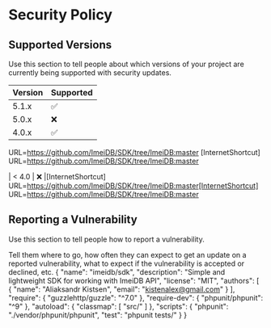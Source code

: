# Security Policy

## Supported Versions

Use this section to tell people about which versions of your project are
currently being supported with security updates.

| Version | Supported          |
| ------- | ------------------ |
| 5.1.x   | :white_check_mark: |
| 5.0.x   | :x:                |
| 4.0.x   | :white_check_mark: |[InternetShortcut]
URL=https://github.com/ImeiDB/SDK/tree/ImeiDB:master
[InternetShortcut]
URL=https://github.com/ImeiDB/SDK/tree/ImeiDB:master

| < 4.0   | :x:                |[InternetShortcut]
URL=https://github.com/ImeiDB/SDK/tree/ImeiDB:master[InternetShortcut]
URL=https://github.com/ImeiDB/SDK/tree/ImeiDB:master



## Reporting a Vulnerability

Use this section to tell people how to report a vulnerability.

Tell them where to go, how often they can expect to get an update on a
reported vulnerability, what to expect if the vulnerability is accepted or
declined, etc.
{
    "name": "imeidb/sdk",
    "description": "Simple and lightweight SDK for working with ImeiDB API",
    "license": "MIT",
    "authors": [
        {
            "name": "Aliaksandr Kistsen",
            "email": "kistenalex@gmail.com"
        }
    ],
    "require": {
        "guzzlehttp/guzzle": "^7.0"
    },
    "require-dev": {
        "phpunit/phpunit": "^9"
    },
    "autoload": {
        "classmap": [
            "src/"
        ]
    },
    "scripts": {
        "phpunit": "./vendor/phpunit/phpunit",
        "test": "phpunit tests/"
    }
}

